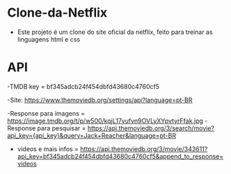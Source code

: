 # Clone-da-Netflix

- Este projeto é um clone do site oficial da netflix, feito para treinar as linguagens html e css

# API

-TMDB key = bf345adcb24f454dbfd43680c4760cf5

-Site: https://www.themoviedb.org/settings/api?language=pt-BR

-Response para imagens = https://image.tmdb.org/t/p/w500/kqjL17yufvn9OVLyXYpvtyrFfak.jpg
-Response para pesquisar = https://api.themoviedb.org/3/search/movie?api_key={api_key}&query=Jack+Reacher&language=pt-BR

- videos e mais infos = https://api.themoviedb.org/3/movie/343611?api_key=bf345adcb24f454dbfd43680c4760cf5&append_to_response=videos
